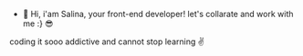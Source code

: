 - 👋 Hi, i'am Salina, your front-end developer! let's collarate and work with me :} 😎

coding it sooo addictive and cannot stop learning ✌️

<!---
kotakdigest88/kotakdigest88 is a ✨ special ✨ repository because its `README.md` (this file) appears on your GitHub profile.
You can click the Preview link to take a look at your changes.
--->

